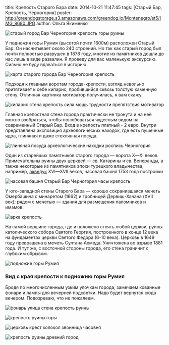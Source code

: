 title: Крепость Старого Бара
date: 2014-10-21 11:47:45
tags: [Старый Бар, Крепость, Черногория]
poster: http://greendogstorage.s3.amazonaws.com/greendog.io/Montenegro/st5/IMG_8680.JPG
author: Ольга Якименко

![старый город Бар Черногория крепость горы руины](http://greendogstorage.s3.amazonaws.com/greendog.io/Montenegro/st5/IMG_8680.JPG)

У подножия горы Румия (высотой почти 1600м) расположен Старый Бар. Он насчитывает около 240 строений. Но так как старый город был почти полностью разрушен в 1878 году, многие из памятников дошли до нас лишь в виде развалин. Я проведу для вас маленькую экскурсию. Сильно не буду вдаваться в историю.

![карта старого города Бар Черногория крепость](http://greendogstorage.s3.amazonaws.com/greendog.io/Montenegro/st5/IMG_8694.JPG)

Подходя к главным воротам города-крепости, взгляд невольно притягивает к себе кипарис, пробившийся сквозь толстую каменную стену. Отличная картинка мотиватор получилась, я вам скажу.

![кипарис стена крепость сила мощь трудности препятствия мотиватор](http://greendogstorage.s3.amazonaws.com/greendog.io/Montenegro/st5/IMG_8690.JPG)

Главная крепостная стена города практически не тронута и на неё можно взобраться, чтобы полюбоваться чудесным видом на современный Старый Бар. Вход в крепость платный - 2 евро. Внутри представлена экспозиция археологических находок, где есть пушечные ядра, глиняная и даже стеклянная посуда.

![глиняная посуда археологические находки роспись Черногория](http://greendogstorage.s3.amazonaws.com/greendog.io/Montenegro/st5/IMG_20141012_141013.jpg)

Один из старейших памятников старого города — ворота X—XI веков. Примечательны руины двух церквей — св. Катарины и св. Венеранды, а также некоторые из памятников эпохи турецкого владычества, например, [акведук](https://commons.wikimedia.org/wiki/File:Aqueduct_stari_bar.jpg) XVI—XVII веков, часовая башня 1753 года постройки

![часовая башня Старый Бар Черногория часы крепость](http://greendogstorage.s3.amazonaws.com/greendog.io/Montenegro/st5/IMG_8721.JPG)

У юго-западной стены Старого Бара — хорошо сохранившаяся мечеть Омербашича с минаретом (1662) и гробницей Дервиш-Хачана (XVII век); рядом с мечетью — здания для размещения паломников и имамов.

![арка крепость](http://greendogstorage.s3.amazonaws.com/greendog.io/Montenegro/st5/IMG_20141012_140609.jpg)

На самой вершине города, где и положено стоять любой церкви, руины католического собора Святого Георгия, построенного в конце 12 века на фундаментах церкви Святого Федора (6-10 века). Церковь в 1649 году превращена в мечеть Султана Ахмеда. Уничтожена во взрыве 1881 года. И тут же, с восточной стороны города, его стена граничит с глубоким обрывом.

![подножие горы Румия](http://greendogstorage.s3.amazonaws.com/greendog.io/Montenegro/st5/IMG_8728.JPG)
### Вид с края крепости к подножию горы Румия

Бродя по многочисленным узким улочкам города, замечаем кованные фонари и лампы для вечерней подсветки. Надо будет вернутся сюда вечером. Подозреваю, что не пожалеем.

![фонарь улица стена крепость руины](http://greendogstorage.s3.amazonaws.com/greendog.io/Montenegro/st5/IMG_8711.JPG)

![крепость руины горы](http://greendogstorage.s3.amazonaws.com/greendog.io/Montenegro/st5/staribar4.JPG)

![церковь крест колокол звонница часовня](http://greendogstorage.s3.amazonaws.com/greendog.io/Montenegro/st5/IMG_8744.JPG)

![крепость руины древний город](http://greendogstorage.s3.amazonaws.com/greendog.io/Montenegro/st5/IMG_8713.JPG)

